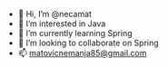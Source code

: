 - 👋 Hi, I’m @necamat
- 👀 I’m interested in Java
- 🌱 I’m currently learning Spring
- 💞️ I’m looking to collaborate on Spring
- 📫 matovicnemanja85@gmail.com

<!---
necamat/necamat is a ✨ special ✨ repository because its `README.md` (this file) appears on your GitHub profile.
You can click the Preview link to take a look at your changes.
--->
